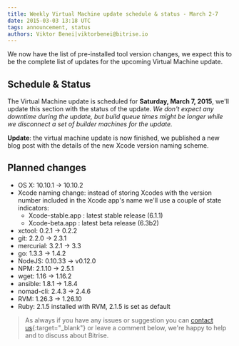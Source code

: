 ```yaml
---
title: Weekly Virtual Machine update schedule & status - March 2-7
date: 2015-03-03 13:18 UTC
tags: announcement, status
authors: Viktor Benei|viktorbenei@bitrise.io
---
```


We now have the list of pre-installed tool version changes,
we expect this to be the complete list of updates
for the upcoming Virtual Machine update.


## Schedule & Status

The Virtual Machine update is scheduled for **Saturday, March 7, 2015**,
we'll update this section with the status of the update.
*We don't expect any downtime during the update, but build queue
times might be longer while we disconnect a set of
builder machines for the update.*

**Update**: the virtual machine update is now finished,
we published a new blog post with the details of the new
Xcode version naming scheme.


## Planned changes

* OS X: 10.10.1 -> 10.10.2
* Xcode naming change: instead of storing Xcodes with the version number included in the Xcode app's name we'll use a couple of state indicators:
  * Xcode-stable.app : latest stable release (6.1.1)
  * Xcode-beta.app : latest beta release (6.3b2)
* xctool: 0.2.1 -> 0.2.2
* git: 2.2.0 -> 2.3.1
* mercurial: 3.2.1 -> 3.3
* go: 1.3.3 -> 1.4.2
* NodeJS: 0.10.33 -> v0.12.0
* NPM: 2.1.10 -> 2.5.1
* wget: 1.16 -> 1.16.2
* ansible: 1.8.1 -> 1.8.4
* nomad-cli: 2.4.3 -> 2.4.6
* RVM: 1.26.3 -> 1.26.10
* Ruby: 2.1.5 installed with RVM, 2.1.5 is set as default



> As always if you have any issues or suggestion
> you can [contact us](http://www.bitrise.io/contact?utm_source=blog&utm_medium=blog&utm_campaign=bitrise){:target="_blank"}
> or leave a comment below,
> we're happy to help
> and to discuss about Bitrise.